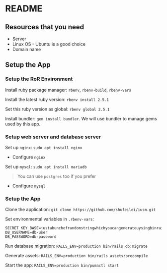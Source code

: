 # README

## Resources that you need
* Server
* Linux OS - Ubuntu is a good choice
* Domain name

## Setup the App

### Setup the RoR Environment
Install ruby package manager: `rbenv`, `rbenv-build`, `rbenv-vars`

Install the latest ruby version: `rbenv install 2.5.1`

Set this ruby version as global: `rbenv global 2.5.1`

Install bundler: `gem install bundler`. We will use bundler to manage gems used by this app.

### Setup web server and database server
Set up `nginx`: `sudo apt install nginx`
* Configure `nginx`

Set up `mysql`: `sudo apt install mariadb`
> You can use `postgres` too if you prefer
* Configure `mysql`

### Setup the App
Clone the application: `git clone https://github.com/shufeilei/iusm.git`

Set environmental variables in `.rbenv-vars`:
```
SECRET_KEY_BASE=justabunchofrandomstringwhichyoucangenerateuysingbinrailssecret
DB_USERNAME=db-user
DB_PASSWORD=db-password
```

Run database migration: `RAILS_ENV=production bin/rails db:migrate`

Generate assets: `RAILS_ENV=production bin/rails assets:precompile`

Start the app: `RAILS_ENV=production bin/pumactl start`
